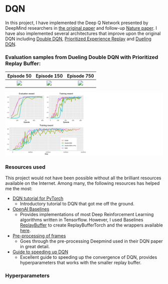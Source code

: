 DQN
================

In this project, I have implemented the Deep Q Network presented by
DeepMind researchers in [the original
paper](https://www.cs.toronto.edu/~vmnih/docs/dqn.pdf) and follow-up
[Nature
paper](https://web.stanford.edu/class/psych209/Readings/MnihEtAlHassibis15NatureControlDeepRL.pdf).
I have also implemented several architectures that improve upon the
original DQN including [Double DQN](https://arxiv.org/abs/1509.06461),
[Prioritized Experience Replay](https://arxiv.org/abs/1511.05952) and
[Dueling DQN](https://arxiv.org/abs/1511.05952).

### Evaluation samples from Dueling Double DQN with Prioritized Replay Buffer:

|                                   Episode 50                                    |                                    Episode 150                                    |                                    Episode 750                                     |
| :-----------------------------------------------------------------------------: | :-------------------------------------------------------------------------------: | :--------------------------------------------------------------------------------: |
| <img src = "Pong/DuelingDoubleDQNGifs/eval_ep_50_step_51540.gif" width = 200 /> | <img src = "Pong/DuelingDoubleDQNGifs/eval_ep_150_step_312995.gif" width = 200 /> | <img src = "Pong/DuelingDoubleDQNGifs/eval_ep_750_step_1730869.gif" width = 200 /> |

![](readme_files/figure-gfm/all%20plots-1.svg)<!-- -->

### Resources used

This project would not have been possible without all the brilliant
resources available on the Internet. Among many, the following resources
has helped me the most:

  - [DQN tutorial for
    PyTorch](https://pytorch.org/tutorials/intermediate/reinforcement_q_learning.html)
      - Introductory tutorial to DQN that got me off the ground.
  - [OpenAI Baselines](https://github.com/openai/baselines)
      - Provides implementations of most Deep Reinforcement Learning
        algorithms written in Tensorflow. However, I used Baselines
        [ReplayBuffer](https://github.com/openai/baselines/blob/master/baselines/deepq/replay_buffer.py)
        to create ReplayBufferTorch and the wrappers available
        [here](https://github.com/openai/baselines/tree/master/baselines/common).
  - [Pre-processing of
    frames](https://danieltakeshi.github.io/2016/11/25/frame-skipping-and-preprocessing-for-deep-q-networks-on-atari-2600-games/)
      - Goes through the pre-processing Deepmind used in their DQN paper
        in great detail.
  - [Guide to speeding up
    DQN](https://medium.com/@shmuma/speeding-up-dqn-on-pytorch-solving-pong-in-30-minutes-81a1bd2dff55)
      - Excellent guide to speeding up the convergence of DQN, provides
        hyperparameters that works with the smaller replay buffer.

### Hyperparameters
